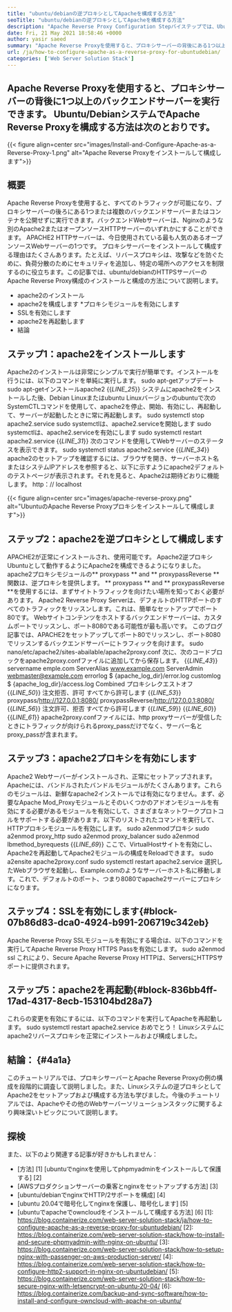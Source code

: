 ```yaml
---
title: "ubuntu/debianの逆プロキシとしてApacheを構成する方法" 
seoTitle: "ubuntu/debianの逆プロキシとしてApacheを構成する方法" 
description: "Apache Reverse Proxy Configuration Stepバイステップでは、Ubuntu/Debian Linuxのmod_proxyを使用して、プロキシサーバーの後ろに1つ以上のバックエンドサーバーを実行できます。" 
date: Fri, 21 May 2021 18:58:46 +0000
author: yasir saeed
summary: "Apache Reverse Proxyを使用すると、プロキシサーバーの背後にある1つ以上のバックエンドサーバーを実行できます。 Ubuntu/DebianシステムでApache Reverse Proxyを構成する方法は次のとおりです。" 
url: /ja/how-to-configure-apache-as-a-reverse-proxy-for-ubuntudebian/
categories: ['Web Server Solution Stack']
---
```


## Apache Reverse Proxyを使用すると、プロキシサーバーの背後に1つ以上のバックエンドサーバーを実行できます。 Ubuntu/DebianシステムでApache Reverse Proxyを構成する方法は次のとおりです。

{{< figure align=center src="images/Install-and-Configure-Apache-as-a-Reverse-Proxy-1.png" alt="Apache Reverse Proxyをインストールして構成します">}}


## **概要**
Apache Reverse Proxyを使用すると、すべてのトラフィックが可能になり、プロキシサーバーの後ろにある1つまたは複数のバックエンドサーバーまたはコンテナを公開せずに実行できます。バックエンドWebサーバーは、Nginxのような別のApache2またはオープンソースHTTPサーバーのいずれかにすることができます。 APACHE2 HTTPサーバーは、今日使用されている最も人気のあるオープンソースWebサーバーの1つです。
プロキシサーバーをインストールして構成する理由はたくさんあります。たとえば、リバースプロキシは、攻撃などを防ぐために、負荷分散のためにセキュリティを追加し、特定の場所へのアクセスを制限するのに役立ちます。この記事では、ubuntu/debianのHTTPSサーバーのApache Reverse Proxy構成のインストールと構成の方法について説明します。
  * apache2のインストール
  * apache2を構成します
  *プロキシモジュールを有効にします
  * SSLを有効にします
  * apache2を再起動します
  * 結論

## ステップ1：apache2をインストールします
Apache2のインストールは非常にシンプルで実行が簡単です。インストールを行うには、以下のコマンドを単純に実行します。
sudo apt-getアップデート
sudo apt-getインストールapache2
{{_LINE_25_}}
システムにapache2をインストールした後、Debian Linuxまたはubuntu Linuxバージョンのubuntuで次のSystemCTLコマンドを使用して、apache2を停止、開始、有効にし、再起動して、サーバーが起動したときに常に再起動します。
sudo systemctl stop apache2.service
sudo systemctlは、apache2.serviceを開始します
sudo systemctlは、apache2.serviceを有効にします
sudo systemctl restart apache2.service
{{_LINE_31_}}
次のコマンドを使用してWebサーバーのステータスを表示できます。
sudo systemctl status apache2.service
{{_LINE_34_}}
apache2のセットアップを確認するには、ブラウザを開き、サーバーホスト名またはシステムIPアドレスを参照すると、以下に示すようにapache2デフォルトのテストページが表示されます。それを見ると、Apache2は期待どおりに機能します。 http：// localhost

{{< figure align=center src="images/apache-reverse-proxy.png" alt="UbuntuのApache Reverse Proxyプロキシをインストールして構成します">}}


## ステップ2：apache2を逆プロキシとして構成します
APACHE2が正常にインストールされ、使用可能です。 Apache2逆プロキシUbuntuとして動作するようにApache2を構成できるようになりました。 apache2プロキシモジュールの** proxypass ** and ** proxypassReverse **関数は、逆プロキシを提供します。 ** proxypass ** and ** proxypassReverse **を使用するには、まずサイトトラフィックを向けたい場所を知っておく必要があります。
Apache2 Reverse Proxy Serverは、デフォルトのHTTPポートのすべてのトラフィックをリッスンします。これは、簡単なセットアップでポート80です。 Webサイトコンテンツをホストするバックエンドサーバーは、カスタムポートでリッスンし、ポート8080である可能性が最も高いです。
このブログ記事では、APACHE2をセットアップしてポート80でリッスンし、ポート8080でリッスンするバックエンドサーバーにトラフィックを向けます。
sudo nano/etc/apache2/sites-abailable/apache2proxy.conf
次に、次のコードブロックをapache2proxy.confファイルに追加してから保存します。
{{_LINE_43_}}
        servername emple.com
        ServerAlias www.example.com
        ServerAdmin webmaster@example.com
        errorlog $ {apache_log_dir}/error.log
        customlog $ {apache_log_dir}/access.log Combined
        プロキシレクエストオフ
{{_LINE_50_}}
          注文拒否、許可
          すべてから許可します
{{_LINE_53_}}
        proxypass/http://127.0.0.1:8080/
        proxypassReverse/http://127.0.0.1:8080/
{{_LINE_56_}}
          注文許可、拒否
          すべてから許可します
{{_LINE_59_}}
{{_LINE_60_}}
{{_LINE_61_}}
apache2proxy.confファイルには、http proxyサーバーが受信したときにトラフィックが向けられるproxy_passだけでなく、サーバー名とproxy_passが含まれます。

## ステップ3：apache2プロキシを有効にします
Apache2 Webサーバーがインストールされ、正常にセットアップされます。 Apacheには、バンドルされたバンドルモジュールがたくさんあります。これらのモジュールは、新鮮なapache2インストールでは有効になりません。まず、必要なApache Mod_Proxyモジュールとそのいくつかのアドオンモジュールを有効にする必要があるモジュールを有効にして、さまざまなネットワークプロトコルをサポートする必要があります。以下のリストされたコマンドを実行して、HTTPプロキシモジュールを有効にします。
sudo a2enmodプロキシ
sudo a2enmod proxy_http
sudo a2enmod proxy_balancer
sudo a2enmod lbmethod_byrequests
{{_LINE_69_}}
ここで、VirtualHostサイトを有効にし、Apache2を再起動してApache2モジュールの構成をReloadできます。
sudo a2ensite apache2proxy.conf
sudo systemctl restart apache2.service
選択したWebブラウザを起動し、Example.comのようなサーバーホスト名に移動します。これで、デフォルトのポート、つまり8080でapache2サーバーにプロキシになります。

## ステップ4：SSLを有効にします{#block-07b86d83-dca0-4924-b991-206719c342eb}
Apache Reverse Proxy SSLモジュールを有効にする場合は、以下のコマンドを実行してApache Reverse Proxy HTTPS Passを有効にします。
sudo a2enmod ssl
これにより、Secure Apache Reverse Proxy HTTPは、ServersにHTTPSサポートに提供されます。

## ステップ5：apache2を再起動{#block-836bb4ff-17ad-4317-8ecb-153104bd28a7}
これらの変更を有効にするには、以下のコマンドを実行してApacheを再起動します。
sudo systemctl restart apache2.service
おめでとう！ Linuxシステムにapache2リバースプロキシを正常にインストールおよび構成しました。

## **結論：** {#4a1a}
このチュートリアルでは、プロキシサーバーとApache Reverse Proxyの例の構成を段階的に調査して説明しました。また、Linuxシステムの逆プロキシとしてApache2をセットアップおよび構成する方法も学びました。今後のチュートリアルでは、Apacheやその他のWebサーバーソリューションスタックに関するより興味深いトピックについて説明します。

## 探検
また、以下のより関連する記事が好きかもしれません：
  * [方法] [1] [ubuntuでnginxを使用してphpmyadminをインストールして保護する] [2]
  * [AWSプロダクションサーバーの乗客とnginxをセットアップする方法] [3]
  * [ubuntu/debianでnginxでHTTP/2サポートを構成] [4]
  * [ubuntu 20.04で暗号化してnginxを保護し、暗号化します] [5]
  * [ubuntuでapacheでowncloudをインストールして構成する方法] [6]
[1]: https://blog.containerize.com/web-server-solution-stack/ja/how-to-configure-apache-as-a-reverse-proxy-for-ubuntudebian/
[2]: https://blog.containerize.com/web-server-solution-stack/how-to-install-and-secure-phpmyadmin-with-nginx-on-ubuntu/
[3]: https://blog.containerize.com/web-server-solution-stack/how-to-setup-nginx-with-passenger-on-aws-production-server/
[4]: https://blog.containerize.com/web-server-solution-stack/how-to-configure-http2-support-in-nginx-on-ubuntudebian/
[5]: https://blog.containerize.com/web-server-solution-stack/how-to-secure-nginx-with-letsencrypt-on-ubuntu-20-04/
[6]: https://blog.containerize.com/backup-and-sync-software/how-to-install-and-configure-owncloud-with-apache-on-ubuntu/
